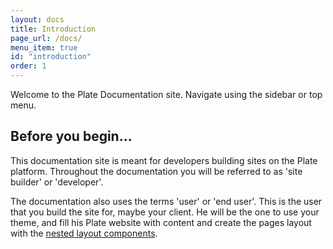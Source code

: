 ```yaml
---
layout: docs
title: Introduction
page_url: /docs/
menu_item: true
id: "introduction"
order: 1
---
```


Welcome to the Plate Documentation site. Navigate using the sidebar or top menu.

## Before you begin...
This documentation site is meant for developers building sites on the Plate platform. Throughout the documentation you will be referred to as 'site builder' or 'developer'.

The documentation also uses the terms 'user' or 'end user'. This is the user that you build the site for, maybe your client. He will be the one to use your theme, and fill his Plate website with content and create the pages layout with the [nested layout components](/docs/getting-started#the-plate-nested-layout-structure).
